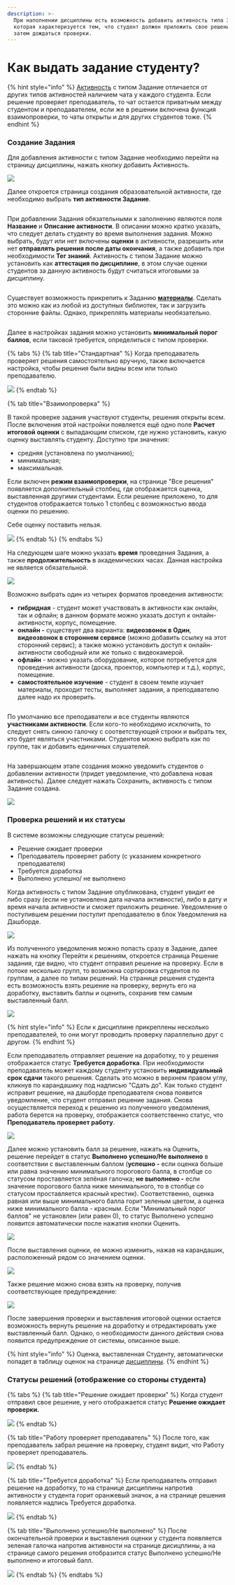 ```yaml
---
description: >-
  При наполнении дисциплины есть возможность добавить активность типа Задание,
  которая характеризуется тем, что студент должен приложить свое решение, а
  затем дождаться проверки.
---
```


# Как выдать задание студенту?

{% hint style="info" %}
[Активность](https://app.gitbook.com/s/fEAQaa7lpEa3qgwVTlEe/struktura/aktivnosti) с типом Задание отличается от других типов активностей наличием чата у каждого студента. Если решение проверяет преподаватель, то чат остается приватным между студентом и преподавателем, если же в решении включена функция взаимопроверки, то чаты открыты и для других студентов тоже.
{% endhint %}

### Создание Задания

Для добавления активности с типом Задание необходимо перейти на страницу дисциплины, нажать кнопку добавить Активность.

![](<../../.gitbook/assets/image (304).png>)

Далее откроется страница создания образовательной активности, где необходимо выбрать **тип активности Задание**.

<figure><img src="../../.gitbook/assets/image (814).png" alt=""><figcaption></figcaption></figure>

При добавлении Задания обязательными к заполнению являются поля **Название** и **Описание активности**. В описании можно кратко указать, что следует делать студенту во время выполнения задания. Можно выбрать, будут или нет включены **оценки** в активности, разрешить или нет **отправлять решения после даты окончания**, а также добавить при необходимости **Тег знаний**. Активность с типом Задание можно установить как **аттестация по дисциплине**, в этом случае оценки студентов за данную активность будут считаться итоговыми за дисциплину.

<figure><img src="../../.gitbook/assets/image (815).png" alt=""><figcaption></figcaption></figure>

Существует возможность прикрепить к Заданию [**материалы**](https://app.gitbook.com/s/fEAQaa7lpEa3qgwVTlEe/servisy/biblioteka/dobavlenie-materialov). Сделать это можно как из любой из доступных библиотек, так и загрузить сторонние файлы. Однако, прикреплять материалы необязательно.&#x20;

<figure><img src="../../.gitbook/assets/image (816).png" alt=""><figcaption></figcaption></figure>

Далее в настройках задания можно установить **минимальный порог баллов**, если таковой требуется, определиться с типом проверки.

{% tabs %}
{% tab title="Стандартная" %}
Когда преподаватель проверяет решения самостоятельно вручную, также включается настройка, чтобы решения были видны всем или только преподавателю.

![](<../../.gitbook/assets/image (325).png>)
{% endtab %}

{% tab title="Взаимопроверка" %}


В такой проверке задания участвуют студенты, решения открыты всем. После включения этой настройки появляется ещё одно поле **Расчет итоговой оценки** с выпадающим списком, где нужно установить, какую оценку выставлять студенту. Доступно три значения:

* средняя (установлена по умолчанию);
* минимальная;
* максимальная.

Если включен **режим взаимопроверки**, на странице "Все решения" появляется дополнительный столбец, где отображается оценка, выставленная другими студентами. Если решение приложено, то для студентов отображается только 1 столбец с возможностью ввода оценки по решению.&#x20;

Себе оценку поставить нельзя.

![](<../../.gitbook/assets/image (318).png>)
{% endtab %}
{% endtabs %}

На следующем шаге можно указать **время** проведения Задания, а также **продолжительность** в академических часах. Данная настройка не является обязательной.

![](<../../.gitbook/assets/image (423).png>)

Возможно выбрать один из четырех форматов проведения активности:&#x20;

* **гибридная** - студент может участвовать в активности как онлайн, так и офлайн; в данном формате можно указать доступ к онлайн-активности, корпус, помещение.
* **онлайн -** существует два варианта: **видеозвонок в Один**, **видеозвонок в стороннем сервисе** (можно добавить ссылку на этот сторонний сервис); а также можно установить доступ к онлайн-активности свободный или же только с видеокамерой.
* **офлайн** - можно указать оборудование, которое потребуется для проведения активности (доска, проектор, компьютер и т.д.), корпус, помещение.
* **самостоятельное изучение** - студент в своем темпе изучает материалы, проходит тесты, выполняет задания, а преподавателю далее надо их проверить.

<figure><img src="../../.gitbook/assets/image (817).png" alt=""><figcaption></figcaption></figure>

По умолчанию все преподаватели и все студенты являются **участниками активности**. Если кого-то необходимо исключить, то следует снять синюю галочку с соответствующей строки и выбрать тех, кто будет являться участниками. Студентов можно выбрать как по группе, так и добавить единичных слушателей.&#x20;

<figure><img src="../../.gitbook/assets/image (818).png" alt=""><figcaption></figcaption></figure>

На завершающем этапе создания можно уведомить студентов о добавлении активности (придет уведомление, что добавлена новая активность). Далее следует нажать Сохранить, активность с типом Задание создана.&#x20;

![](<../../.gitbook/assets/image (439).png>)

### Проверка решений и их статусы

В системе возможны следующие статусы решений:

* Решение ожидает проверки
* Преподаватель проверяет работу (с указанием конкретного преподавателя)
* Требуется доработка
* Выполнено успешно/ не выполнено

Когда активность с типом Задание опубликована, студент увидит ее либо сразу (если не установлена дата начала активности), либо в дату и время начала активности и сможет приложить решение. Уведомление о поступившем решении поступит преподавателю в блок Уведомления на Дашборде.

![](<../../.gitbook/assets/image (702).png>)

Из полученного уведомления можно попасть сразу в Задание, далее нажать на кнопку Перейти к решениям, откроется страница Решение задания, где видно, что студент отправил решение на проверку. Если в потоке несколько групп, то возможна сортировка студентов по группам, а далее по типам решений. На странице решения студента есть возможность взять решение на проверку, вернуть его на доработку, выставить баллы и оценить, сохранив тем самым выставленный балл.&#x20;

![](<../../.gitbook/assets/image (209).png>)

{% hint style="info" %}
Если к дисциплине прикреплены несколько преподавателей, то они могут проводить проверку параллельно друг с другом.
{% endhint %}

Если преподаватель отправляет решение на доработку, то у решения отображается статус **Требуется доработка**. При необходимости преподаватель может каждому студенту установить **индивидуальный срок сдачи** такого решения. Сделать это можно в верхнем правом углу, кликнув по карандашику под надписью "Сдать до". Как только студент исправит решение, на дашборде преподавателя снова появится уведомление, что студент отправил решение задания. Снова осуществляется переход к решению из полученного уведомления, работа берется на проверку, отображается соответственно статус, что **Преподаватель проверяет работу**.&#x20;

![](<../../.gitbook/assets/image (283).png>)

Далее можно установить балл за решение, нажать на Оценить, решение перейдет в статус **Выполнено успешно/Не выполнено** в соответствии с выставленным баллом (**успешно -** если оценка больше или равна значению минимального порогового балла, в столбце со статусом проставляется зелёная галочка; **не выполнено -** если значение порогового балла ниже минимального, то в столбце со статусом проставляется красный крестик). Соответственно, оценка равная или выше минимального балла горит зеленым цветом, а оценка ниже минимального балла - красным. Если "Минимальный порог баллов" не установлен (или равен 0), то статус Выполнено успешно появится автоматически после нажатия кнопки Оценить.

![](<../../.gitbook/assets/image (511).png>)

После выставления оценки, ее можно изменить, нажав на карандашик, расположенный рядом со значением оценки.&#x20;

![](<../../.gitbook/assets/image (355).png>)

Также решение можно снова взять на проверку, получив соответствующее предупреждение:

![](<../../.gitbook/assets/image (237).png>)

После завершения проверки и выставления итоговой оценки остается возможность вернуть решение на доработку и отредактировать уже выставленный балл. Однако, о необходимости данного действия снова появится предупреждение от системы, описанное выше.

{% hint style="info" %}
Оценка, выставленная Студенту, автоматически попадет в таблицу оценок на странице [дисциплины](../../struktura/disciplina/).
{% endhint %}

### Статусы решений (отображение со стороны студента)

{% tabs %}
{% tab title="Решение ожидает проверки" %}
Когда студент отправил свое решение, у него отображается статус **Решение ожидает проверки.**

![](<../../.gitbook/assets/image (300).png>)
{% endtab %}

{% tab title="Работу проверяет преподаватель" %}
После того, как преподаватель забрал решение на проверку, студент видит, что Работу проверяет преподаватель.

![](<../../.gitbook/assets/image (766).png>)
{% endtab %}

{% tab title="Требуется доработка" %}
Если преподаватель отправил решение на доработку, то на странице дисциплины напротив активности у студента горит оранжевый значок, а на странице решения появляется надпись Требуется доработка.

![](<../../.gitbook/assets/image (460).png>)
{% endtab %}

{% tab title="Выполнено успешно/Не выполнено" %}
После окончательной проверки и выставления оценки у студента появляется зеленая галочка напротив активности на странице дисицплины, а на странице самого решения отобразится статус Выполнено успешно/Не выполнено и итоговый балл.

![](<../../.gitbook/assets/image (518).png>)
{% endtab %}
{% endtabs %}
